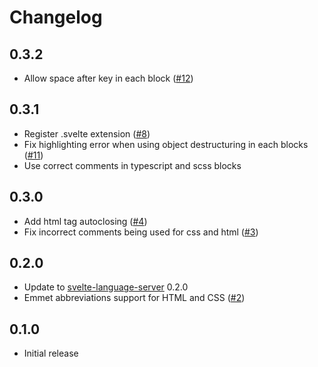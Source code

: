 # Changelog

## 0.3.2

*   Allow space after key in each block ([#12](https://github.com/UnwrittenFun/svelte-vscode/issues/12))

## 0.3.1

*   Register .svelte extension ([#8](https://github.com/UnwrittenFun/svelte-vscode/pull/8))
*   Fix highlighting error when using object destructuring in each blocks ([#11](https://github.com/UnwrittenFun/svelte-vscode/issues/11))
*   Use correct comments in typescript and scss blocks

## 0.3.0

*   Add html tag autoclosing ([#4](https://github.com/UnwrittenFun/svelte-vscode/pull/4))
*   Fix incorrect comments being used for css and html ([#3](https://github.com/UnwrittenFun/svelte-vscode/issues/3))

## 0.2.0

*   Update to [svelte-language-server](https://github.com/UnwrittenFun/svelte-language-server/tree/v0.2.0) 0.2.0
*   Emmet abbreviations support for HTML and CSS ([#2](https://github.com/UnwrittenFun/svelte-vscode/issues/2))

## 0.1.0

*   Initial release
